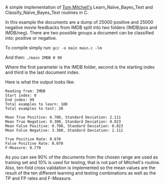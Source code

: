 A simple implementation of [Tom Mitchell's](http://personal.disco.unimib.it/Vanneschi/McGrawHill_-_Machine_Learning_-Tom_Mitchell.pdf) Learn_Naïve_Bayes_Text and Classify_Naïve_Bayes_Text routines in C.

In this example the documents are a dump of 25000 positive and 25000 negative movie feedbacks from IMDB split into two folders (IMDB/pos and IMDB/neg). There are two possible groups a document can be classified into: positive or negative.

To compile simply run:
`gcc -o main main.c -lm`

And then:
`./main IMDB 0 99`

Where the first parameter is the IMDB folder, second is the starting index and third is the last document index.

Here is what the output looks like:
```
Reading from: IMDB
Start index: 0
End index: 99
Total examples to learn: 180
Total examples to test: 20

Mean True Positive: 6.700, Standard Deviation: 2.111
Mean True Negative: 9.300, Standard Deviation: 0.823
Mean False Positive: 0.700, Standard Deviation: 0.823
Mean False Negative: 3.300, Standard Deviation: 2.111

True Positive Rate: 0.670
False Positive Rate: 0.070
F-Measure: 0.770
```

As you can see 90% of the documents from the chosen range are used as training set and 10% is used for testing, that is not part of Mitchell's routine. Also, ten-fold cross validation is implemented so the mean values are the result of the ten different learning and testing combinations as well as the TP and FP rates and F-Measure.
